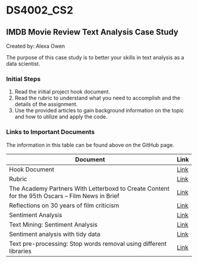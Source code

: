 # DS4002_CS2

## IMDB Movie Review Text Analysis Case Study 

Created by: Alexa Owen 

The purpose of this case study is to better your skills in text analysis as a data scientist. 

### Initial Steps 

1. Read the initial project hook document. 
2. Read the rubric to understand what you need to accomplish and the details of the assignment. 
3. Use the provided articles to gain background information on the topic and how to utilize and apply the code. 

### Links to Important Documents

The information in this table can be found above on the GitHub page.

<div text-align="center">

| Document | Link |
|--------|---------|
| Hook Document| [Link](https://github.com/aowen18/DS4002_CS2/blob/main/Hook.pdf) |
| Rubric | [Link](https://github.com/aowen18/DS4002_CS2/blob/main/CS_Rubric.pdf) |
| The Academy Partners With Letterboxd to Create Content for the 95th Oscars – Film News in Brief | [Link](https://variety.com/2023/artisans/awards/film-news-in-brief-jan-23-1235499284/) |
| Reflections on 30 years of film criticism | [Link](https://www.cityweekly.net/utah/reflections-on-30-years-of-film-criticism/Content?oid=19549447) |
| Sentiment Analysis | [Link](https://bookdown.org/psonkin18/berkshire/sentiment.html) |
| Text Mining: Sentiment Analysis | [Link](https://uc-r.github.io/sentiment_analysis) |
| Sentiment analysis with tidy data | [Link](https://www.tidytextmining.com/sentiment.html) |
| Text pre-processing: Stop words removal using different libraries | [Link](https://towardsdatascience.com/text-pre-processing-stop-words-removal-using-different-libraries-f20bac19929a) |

</div>
